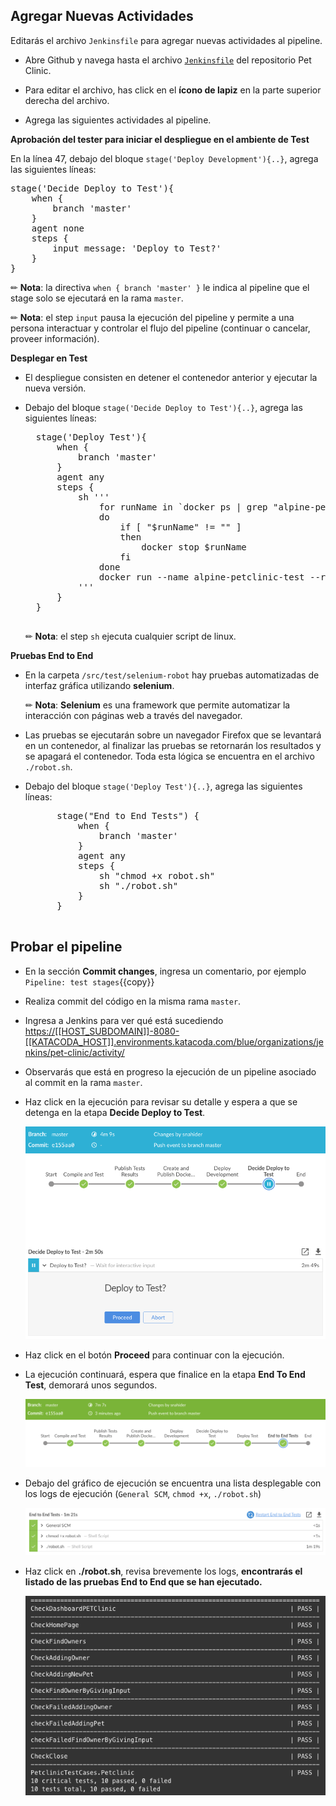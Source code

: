 ## Agregar Nuevas Actividades

Editarás el archivo `Jenkinsfile` para agregar nuevas actividades al pipeline.

* Abre Github y navega hasta el archivo [`Jenkinsfile`](https://[[HOST_SUBDOMAIN]]-9876-[[KATACODA_HOST]].environments.katacoda.com/#jenkinsfile) del repositorio Pet Clinic.

* Para editar el archivo, has click en el **ícono de lapiz** en la parte superior derecha del archivo.

* Agrega las siguientes actividades al pipeline.

**Aprobación del tester para iniciar el despliegue en el ambiente de Test** 

En la línea 47, debajo del bloque `stage('Deploy Development'){..}`, agrega las siguientes líneas:

<pre class="file" data-target="clipboard">
stage('Decide Deploy to Test'){
    when {
        branch 'master'
    }
    agent none
    steps {
        input message: 'Deploy to Test?'
    }            
}
</pre> 

✏ **Nota**: la directiva `when { branch 'master' }` le indica al pipeline que el stage solo se ejecutará en la rama `master`.

✏ **Nota**: el step `input` pausa la ejecución del pipeline y permite a una persona interactuar y controlar el flujo del pipeline (continuar o cancelar, proveer información).

**Desplegar en Test** 

* El despliegue consisten en detener el contenedor anterior y ejecutar la nueva versión.

* Debajo del bloque `stage('Decide Deploy to Test'){..}`, agrega las siguientes líneas:

    <pre class="file" data-target="clipboard">
    stage('Deploy Test'){
        when {
            branch 'master'
        }
        agent any
        steps {
            sh '''
                for runName in `docker ps | grep "alpine-petclinic-test" | awk '{print $1}'`
                do
                    if [ "$runName" != "" ]
                    then
                        docker stop $runName
                    fi
                done
                docker run --name alpine-petclinic-test --rm -d -p 9967:8080 $TAG_NAME
            '''
        }
    }
    </pre> 

    ✏ **Nota**: el step `sh` ejecuta cualquier script de linux.

**Pruebas End to End**

* En la carpeta `/src/test/selenium-robot` hay pruebas automatizadas de interfaz gráfica utilizando **selenium**.

    ✏ **Nota**: **Selenium** es una framework que permite automatizar la interacción con páginas web a través del navegador.

* Las pruebas se ejecutarán sobre un navegador Firefox que se levantará en un contenedor, al finalizar las pruebas se retornarán los resultados y se apagará el contenedor. Toda esta lógica se encuentra en el archivo `./robot.sh`.

* Debajo del bloque `stage('Deploy Test'){..}`, agrega las siguientes líneas:

    <pre class="file" data-target="clipboard">
        stage("End to End Tests") {
            when {
                branch 'master'
            }
            agent any
            steps {
                sh "chmod +x robot.sh"
                sh "./robot.sh"
            }
        }    
    </pre>

## Probar el pipeline

* En la sección **Commit changes**, ingresa un comentario, por ejemplo `Pipeline: test stages`{{copy}}

* Realiza commit del código en la misma rama `master`.

* Ingresa a Jenkins para ver qué está sucediendo <a href="https://[[HOST_SUBDOMAIN]]-8080-[[KATACODA_HOST]].environments.katacoda.com/blue/organizations/jenkins/pet-clinic/activity/" target="jenkins">https://[[HOST_SUBDOMAIN]]-8080-[[KATACODA_HOST]].environments.katacoda.com/blue/organizations/jenkins/pet-clinic/activity/</a>

* Observarás que está en progreso la ejecución de un pipeline asociado al commit en la rama `master`.

* Haz click en la ejecución para revisar su detalle y espera a que se detenga en la etapa **Decide Deploy to Test**.

  ![Pipeline Decide Deploy Test](./assets/pipeline-decide-deploy-test.png)

* Haz click en el botón **Proceed** para continuar con la ejecución.

* La ejecución continuará, espera que finalice en la etapa **End To End Test**, demorará unos segundos.

  ![Pipeline with Test Stages](./assets/pipepline-with-test-stages.png)

* Debajo del gráfico de ejecución se encuentra una lista desplegable con los logs de ejecución (`General SCM`, `chmod +x`, `./robot.sh`)

   ![List Execution Logs](./assets/list-execution-logs.png) 
  
* Haz click en **./robot.sh**, revisa brevemente los logs, **encontrarás el listado de las pruebas End to End que se han ejecutado.**

  ![Test Results](./assets/test-results.png)